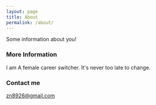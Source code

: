 ```yaml
---
layout: page
title: About
permalink: /about/
---
```


Some information about you!

### More Information

I am A female career switcher. 
It's never too late to change.

### Contact me

[zn8926@gmail.com](mailto:email@domain.com)
